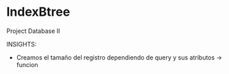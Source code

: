 # IndexBtree
Project Database II


INSIGHTS:

- Creamos el tamaño del registro dependiendo de query y sus atributos -> funcion 

